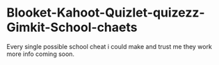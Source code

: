 # Blooket-Kahoot-Quizlet-quizezz-Gimkit-School-chaets
Every single possible school cheat i could make and trust me they work more info coming soon.
